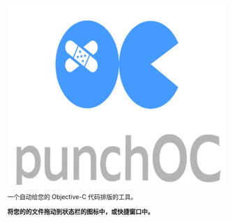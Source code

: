 <p align="center" >
<img src="https://github.com/icefirewang/PunchOC/blob/master/GitHubIcon.png" width ="700" height="412" title="punchOC"/>
 </p>

一个自动给您的 Objective-C 代码排版的工具。

**将您的的文件拖动到状态栏的图标中，或快捷窗口中。**

